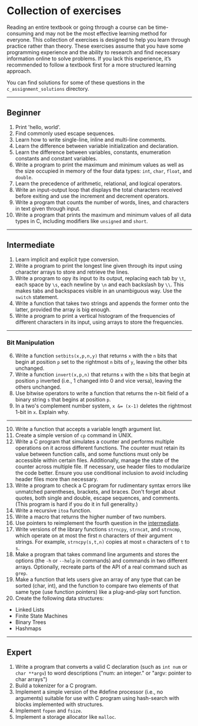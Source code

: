 # Collection of exercises

Reading an entire textbook or going through a course can be time-consuming and may not be the most effective learning method for everyone. This collection of exercises is designed to help you learn through practice rather than theory. These exercises assume that you have some programming experience and the ability to research and find necessary information online to solve problems. If you lack this experience, it’s recommended to follow a textbook first for a more structured learning approach.

You can find solutions for some of these questions in the `c_assignment_solutions` directory.

--- 

## Beginner

1. Print 'hello, world'.
2. Find commonly used escape sequences.
3. Learn how to write single-line, inline and multi-line comments.
4. Learn the difference between variable initialization and declaration.
5. Learn the difference between variables, constants, enumeration constants and constant variables.
6. Write a program to print the maximum and minimum values as well as the size occupied in memory of the four data types: `int`, `char`, `float`, and `double`.
7. Learn the precedence of arithmetic, relational, and logical operators.
8. Write an input-output loop that displays the total characters received before exiting and use the increment and decrement operators.
9. Write a program that counts the number of words, lines, and characters in text given through input.
10. Write a program that prints the maximum and minimum values of all data types in C, including modifiers like `unsigned` and `short`.

---

## Intermediate

1. Learn implicit and explicit type conversion.
2. Write a program to print the longest line given through its input using character arrays to store and retrieve the lines.
3. Write a program to opy its input to its output, replacing each tab by `\t`, each space by `\s`, each newline by `\n` and each backslash by `\\`. This makes tabs and backspaces visible in an unambiguous way. Use the `switch` statement.
4. Write a function that takes two strings and appends the former onto the latter, provided the array is big enough.
5. Write a program to print a vertical histogram of the frequencies of different characters in its input, using arrays to store the frequencies.

---

### Bit Manipulation

6. Write a function `setbits(x,p,n,y)` that returns `x` with the `n` bits that begin at position `p` set to the rightmost `n` bits of `y`, leaving the other bits unchanged.
7. Write a function `invert(x,p,n)` that returns `x` with the `n` bits that begin at position `p` inverted (i.e., 1 changed into 0 and vice versa), leaving the others unchanged.
8. Use bitwise operators to write a function that returns the n-bit field of a binary string `s` that begins at position `p`.
9. In a two's complement number system, `x &= (x-1)` deletes the rightmost 1-bit in `x`. Explain why.

---

10. Write a function that accepts a variable length argument list.
11. Create a simple version of `cp` command in UNIX.
12. Write a C program that simulates a counter and performs multiple operations on it across different functions. The counter must retain its value between function calls, and some functions must only be accessible within certain files. Additionally, manage the state of the counter across multiple file. If necessary, use header files to modularize the code better. Ensure you use conditional inclusion to avoid including header files more than necessary.
13. Write a program to check a C program for rudimentary syntax errors like unmatched parentheses, brackets, and braces. Don't forget about quotes, both single and double, escape sequences, and comments. (This program is hard if you do it in full generality.)
14. Write a recursive `itoa` function.
15. Write a macro that returns the higher number of two numbers.
16. Use pointers to reimplement the fourth question in the [intermediate](##intermediate).
17. Write versions of the library functions `strncpy`, `strncat`, and `strncmp`, which operate on at most the first n characters of their argument strings. For example, `strncpy(s,t,n)` copies at most `n` characters of `t` to `s`. 
18. Make a program that takes command line arguments and stores the options (the `-h` or `--help` in commands) and commands in two different arrays. Optionally, recreate parts of the API of a real command such as `grep`.
19. Make a function that lets users give an array of any type that can be sorted (char, int), and the function to compare two elements of that same type (use function pointers) like a plug-and-play sort function.
20. Create the following data structures:
* Linked Lists
* Finite State Machines
* Binary Trees
* Hashmaps

---

## Expert

1. Write a program that converts a valid C declaration (such as `int num` or `char **argv`) to word descriptions ("num: an integer." or "argv: pointer to char arrays")
2. Build a tokenizer for a C program.
3. Implement a simple version of the #define processor (i.e., no arguments) suitable for use with C program using hash-search with blocks implemented with structures.
4. Implement `fopen` and `fsize`.
5. Implement a storage allocator like `malloc`.
